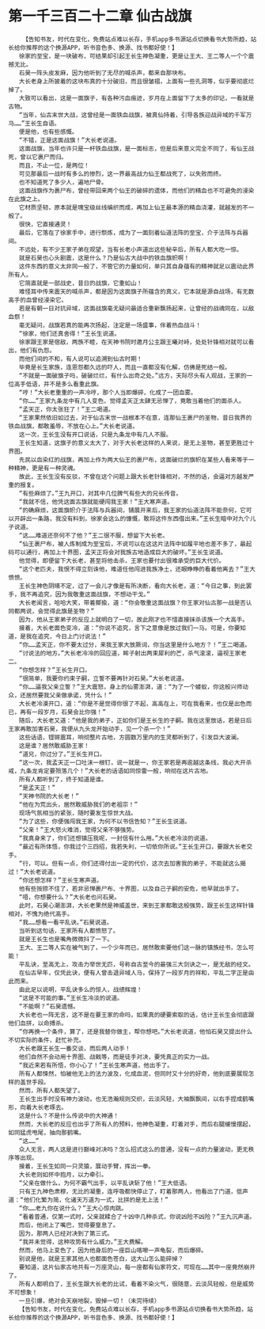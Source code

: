 # 第一千三百二十二章 仙古战旗
        【告知书友，时代在变化，免费站点难以长存，手机app多书源站点切换看书大势所趋，站长给你推荐的这个换源APP，听书音色多、换源、找书都好使！】
       徐家的至宝，是一块破布，可结果却引起王长生神色凝重，更是让王大、王二等人一个个震撼无比。
       石昊一阵头皮发麻，因为他听到了无尽的喊杀声，都来自那块布。
       大长老身上所披着的这块布真的十分破旧，而且很皱褶，上面有一些孔洞等，似乎要彻底烂掉了。
       大致可以看出，这是一面旗子，有各种污血痕迹，岁月在上面留下了太多的印记，一看就是古物。
       “当年，仙古末世大战，这曾经是一面铁血战旗，被真仙持着，引导各族迎战异域的千军万马……”王长生自语。
       便是他，也有些感慨。
       “不错，正是这面战旗！”大长老说道。
       这面战旗，当年也许只是一杆铁血战旗，是一面标志，但是后来意义完全不同了，有仙王战死，曾以它裹尸而归。
       而且，不止一位，是两位！
       可见那最后一战时有多么的惨烈，这一界最高战力仙王都战死了，以失败而终。
       也不知道死了多少人，遍地尸骨。
       这面战旗作为裹尸布，曾经带回来两个仙王的破碎的遗体，而他们的精血也不可避免的浸染在此旗之上。
       它材质坚韧，原本就是瑰宝级丝线编织而成，再加上仙王最本源的精血浇灌，就越发的不一般了。
       很快，它直接通灵！
       最后，它落在了徐家手中，进行祭炼，成为了一面刻着仙道法阵的至宝，介于法阵与兵器间。
       不远处，有不少王家子弟在观望，当有长老小声道出这些秘辛后，所有人都大吃一惊。
       就是石昊也心头剧震，这是什么？乃是仙古大战中的铁血旗帜啊！
       这件东西的意义太非同一般了，不管它的力量如何，单只其自身蕴有的精神就足以震动此界所有人。
       它简直就是一部战史，昔日的战旗，它重如山！
       难怪耳中传来震天的喊杀声，都是因为这面旗子所蕴含的真义，它本就是源自战场，有无数高手的血曾经浸染它。
       若是有朝一日对抗异域，这面战旗毫无疑问最适合重新飘扬起来，让曾经的战魂同在，以敌血祭！
       毫无疑问，战旗若真的能再次扬起，注定是一场盛事，伴着热血战斗！
       “徐家，他们还真舍得！”王长生说道。
       徐家跟王家是宿敌，两族不睦，在天神书院时邀月公主跟王曦对峙，处处针锋相对就可以看出，他们有仇怨。
       而他们间的不和，有人说可以追溯到仙古时期！
       毕竟是长生家族，连恩怨都久远的吓人，而且一直都没有化解，仿佛是死结一般。
       “不就是一面破旗子吗，破破烂烂，有什么出奇之处。”远方，天际尽头有人观战，王家的一位高手低语，并不是多么看重此旗。
       “哼！”大长老重重的一声冷哼，那个人当即爆碎，化成了一团血雾。
       “你……”王家九条龙中有几人变色，觉得孟天正太肆无忌惮了，竟敢当着他们的面杀人。
       “孟天正，你太张狂了！”王二喝道。
       “王家果然依旧如过去，对于仙古末世一战根本不在意，连那仙王裹尸的圣物，昔日我界的铁血战旗，都敢羞辱，不放在心上。”大长老说道。
       这一次，王长生没有开口说话，只是九条龙中有几人不服。
       王长生知道，这旗子的意义太大了，对于大长老这样的人来说，是无上圣物，甚至更胜过十界图。
       先民以血染红的战旗，再加上作为两大仙王的裹尸布，这面破烂的旗帜在某些人看来等于一种精神，更是有一种灵魂。
       故此，王长生没有反驳，不曾在这个问题上跟大长老针锋相对，不然的话，会逼对方越发严重的报复。
       “有些麻烦了。”王九开口，对其中几位脾气有些大的兄长传音。
       “我就不信，他凭这面古旗就能硬闯我王家！”王大寒声道。
       “的确麻烦，这面旗帜介于法阵与兵器间，铺展开来后，我王家的仙道法阵不能奈何，它可以开辟出一条路，我没有料到，徐家会这么的慷慨，敢将这件东西借出来。”王长生暗中对九个儿子说道。
       “这……难道还奈何不了他？”王二很不服，想留下大长老。
       “仙王裹尸布，被人炼制成为至宝后，不说可以在这这片法阵中如履平地也差不多了，最起码可以通行，再加上十界图，孟天正将会对我族古地造成巨大的破坏。”王长生说道。
       他觉得，即便留下大长老，甚至将他击杀，王家也要付出很难承受的巨大代价。
       “这个老匹夫，我恨不得立刻诛他，难道任他闯进我族净土，还眼睁睁的看着他离去？”王大愤愤。
       王长生神色阴晴不定，过了一会儿才像是有所决断，看向大长老，道：“今日之事，到此罢手，我不再追究，因为我敬重这面战旗，不想动干戈。”
       大长老闻言，哈哈大笑，带着揶揄，道：“你会敬重这面战旗？你王家对仙古那一战是否认同都两说，会觉得此旗是圣物？”
       因为，他从王家弟子的反应上就明白了一切，故此刚才也不惜直接抹杀该族一个大高手。
       接着，大长老面色变冷，道：“你说不追究，言下之意像是放过我们一马。可是，你要知道，是我在追究，今日上门讨说法！”
       “你……孟天正，你不要太过分，来我王家大放厥词，你当这里是什么地方？！”王二喝道。
       “讨说法的地方。”大长老冷冷的回应道，眸子射出两束犀利的芒，杀气滚滚，逼视王家老二。
       “你想怎样？”王长生开口。
       “很简单，我要你约束子嗣，立誓不要再针对石昊。”大长老说道。
       “你……逼我父亲立誓？”王大震怒，身上的仙雾澎湃，道：“为了一个蝼蚁，你这般兴师动众，还居然要我父亲做承诺，凭什么！”
       大长老冷漠开口，道：“你是不是觉得你很了不起，高高在上，可在我看来，也仅是出色而已，再有一段岁月，石昊会比你强！”
       随后，大长老又道：“他是我的弟子，正如你们是王长生的子嗣。我在这里放话，若是日后王家再敢加害石昊，我便从九头龙开始动手，见一个杀一个！”
       这些话语，铿锵震耳，响彻整片古地，方圆数万里内的生灵都听到了，引发巨大波澜。
       这是谁？居然敢威胁王家！
       “道兄，你过分了。”王长生开口。
       “这一次，我孟天正一口吐沫一根钉，说一就是一，你王家若是再逾越这条线，我必大开杀戒，九条龙肯定要殒落几个！”大长老的话语如同惊雷一般，响彻在这片古地。
       所有人都听到了，终于知道是谁。
       “是孟天正！”
       “天神书院的大长老！”
       “他在为荒出头，居然敢威胁我们的老祖宗！”
       现场气氛相当的紧张，随时要发生惊世大战。
       “为了这些，你便强闯我王家，为何不以书信告知？”王长生说道。
       “父亲！”王大怒火难消，觉得父亲不够强势。
       “我真身来了，你们还想镇压我呢，一封信有什么用。”大长老冷淡的说道。
       “最近有所体悟，你我过个三四招，我若失利，一切依你所说。”王长生开口，要跟大长老交手。
       “行，可以。但有一点，你们还得付出一定的代价，这次去加害我的弟子，不能就这么揭过！”大长老说道。
       “你还想怎样？”王长生寒声道。
       他有些按捺不住了，若非忌惮裹尸布、十界图，以及自己子嗣的安危，他早就出手了。
       “唔，你想要什么？”大长老也问石昊。
       此时，石昊心潮澎湃，大长老果然是神威盖世，来到王家都敢这般强势，跟王长生这样针锋相对，不愧为绝代高手。
       “我……想看一看平乱诀。”石昊说道。
       当听到这句话，王家所有人都愤怒了。
       就是王长生也是嘴角微微抖了一下。
       王大、王二等人实在被气到了，一个少年而已，居然敢索要他们这一脉的镇族经书，怎么可能！
       平乱诀，至高无上，攻击力举世无匹，号称自古至今的最强三大剑诀之一，是无敌的经文。
       在仙古早年，仅凭此诀，便有人曾击退异域人马，保持了一段岁月的祥和，平乱二字正是由此而来。
       由此足以说明，平乱诀多么的惊人，战绩辉煌！
       “这是不可能的事。”王长生冷淡的说道。
       “不能啊？”石昊遗憾。
       大长老也一阵无言，这不是在要王家的命吗，如果真的硬要索取的话，估计王长生会彻底跟他们血拼，以命搏杀。
       “你再换一个条件，算了，还是我替你做主，帮你想吧。”大长老说道，他怕石昊又提出什么不切实际的条件，赶忙补充。
       大长老跟王长生一番交谈，而后两人动手！
       他们自然不会动用十界图、战戟等，而是徒手对决，要凭真正的实力一战。
       “我近来若有所悟，你小心了！”王长生寒声道，他出手了。
       所有人都悚然，怕被他无上的法力波及，化成血泥，但同时又十分的好奇，他到底要展现怎样的盖世手段。
       然而，所有人都失望了。
       王长生出手时没有神力波动，也无浩瀚规则交织，云淡风轻，大袖飘飘间，以右手捏成鹤嘴形，向着大长老琢去。
       这是什么？不是什么传说中的大神通！
       然而，大长老的反应也出乎了所有人的预料，他神色凝重，盯着对手，而后右腿缓慢摆起，如同猛虎甩尾，抽向那鹤嘴。
       “这……”
       众人无言，两人这是进行巅峰对决吗？怎么招式这么的普通，没有一点的力量波动，更无秩序等出现。
       接着，王长生如同一只灵猿，展动手臂，挥出一拳。
       大长老则如怀中抱月，以力牵引。
       “父亲在做什么，为何不霸气出手，以平乱诀斩了他！”王大低语。
       只有王九神色肃穆，无比的凝重，连呼吸都快停止了，盯着那两人，他看出了门道，低声道：“他们化繁为简，化诸天万道为一式，比拼的是无上法！”
       “你……老九你在说什么？”王大心惊肉跳。
       “看着普通，仅第一式时，父亲就糅合了十凶中几种杀式，你说凶险不凶险？”王九沉声道。
       而后，他闭上了嘴巴，觉得要窒息了。
       因为，那两人已经对决到了第三式。
       “我并未觉得，这种攻势有什么威力。”王大费解。
       然而，他马上变色了，因为他身后的一座巨山喀嚓一声龟裂，而后爆碎。
       别说是他，就是王家其他人也都面色苍白，这大山怎么能碎掉？
       要知道，这片仙家古地共有一万座灵山，每一座都有仙家符文，可现在……其中一座竟然崩开了。
       所有人都明白了，王长生跟大长老的比试，看着不染火气，很随意，云淡风轻般，但是威势不可想象！
       一旦引爆，绝对会天崩地裂，毁掉一切！（未完待续）
       【告知书友，时代在变化，免费站点难以长存，手机app多书源站点切换看书大势所趋，站长给你推荐的这个换源APP，听书音色多、换源、找书都好使！】
